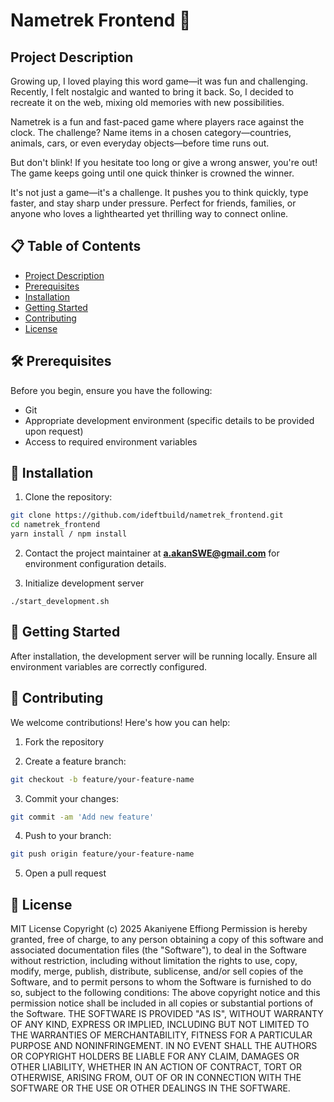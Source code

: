 # Nametrek Frontend 🚀

## Project Description

Growing up, I loved playing this word game—it was fun and challenging. Recently, I felt nostalgic and wanted to bring it back. So, I decided to recreate it on the web, mixing old memories with new possibilities. 

Nametrek is a fun and fast-paced game where players race against the clock. The challenge? Name items in a chosen category—countries, animals, cars, or even everyday objects—before time runs out. 

But don't blink! If you hesitate too long or give a wrong answer, you're out! The game keeps going until one quick thinker is crowned the winner. 

It's not just a game—it's a challenge. It pushes you to think quickly, type faster, and stay sharp under pressure. Perfect for friends, families, or anyone who loves a lighthearted yet thrilling way to connect online.

## 📋 Table of Contents

- [Project Description](#project-description)
- [Prerequisites](#prerequisites)
- [Installation](#installation)
- [Getting Started](#getting-started)
- [Contributing](#contributing)
- [License](#license)

## 🛠 Prerequisites

Before you begin, ensure you have the following:

- Git
- Appropriate development environment (specific details to be provided upon request)
- Access to required environment variables

## 🔧 Installation

1. Clone the repository:
```bash
git clone https://github.com/ideftbuild/nametrek_frontend.git
cd nametrek_frontend
yarn install / npm install
```

  2. Contact the project maintainer at **a.akanSWE@gmail.com** for environment configuration details.

3) Initialize development server
```
./start_development.sh
```

## 🚀 Getting Started
After installation, the development server will be running locally. Ensure all environment variables are correctly configured.

## 🤝 Contributing

We welcome contributions! Here's how you can help:

1. Fork the repository

2. Create a feature branch:

```bash
git checkout -b feature/your-feature-name
```

3. Commit your changes:
```bash
git commit -am 'Add new feature'
```

4. Push to your branch:
```bash
git push origin feature/your-feature-name
```

5. Open a pull request

## 📄 License
MIT License
Copyright (c) 2025 Akaniyene Effiong
Permission is hereby granted, free of charge, to any person obtaining a copy of this software and associated documentation files (the "Software"), to deal in the Software without restriction, including without limitation the rights to use, copy, modify, merge, publish, distribute, sublicense, and/or sell copies of the Software, and to permit persons to whom the Software is furnished to do so, subject to the following conditions:
The above copyright notice and this permission notice shall be included in all copies or substantial portions of the Software.
THE SOFTWARE IS PROVIDED "AS IS", WITHOUT WARRANTY OF ANY KIND, EXPRESS OR IMPLIED, INCLUDING BUT NOT LIMITED TO THE WARRANTIES OF MERCHANTABILITY, FITNESS FOR A PARTICULAR PURPOSE AND NONINFRINGEMENT. IN NO EVENT SHALL THE AUTHORS OR COPYRIGHT HOLDERS BE LIABLE FOR ANY CLAIM, DAMAGES OR OTHER LIABILITY, WHETHER IN AN ACTION OF CONTRACT, TORT OR OTHERWISE, ARISING FROM, OUT OF OR IN CONNECTION WITH THE SOFTWARE OR THE USE OR OTHER DEALINGS IN THE SOFTWARE.
